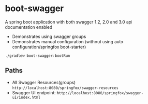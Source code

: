 # boot-swagger
A spring boot application with both swagger 1.2, 2.0 and 3.0 api documentation enabled
 - Demonstrates using swagger groups 
 - Demonstrates manual configuration (without using auto configuration/springfox boot-starter)

```
./gradlew boot-swagger:bootRun
```

## Paths
- All Swagger Resources(groups) `http://localhost:8080/springfox/swagger-resources`
- Swagger UI endpoint: `http://localhost:8080/springfox/swagger-ui/index.html`


